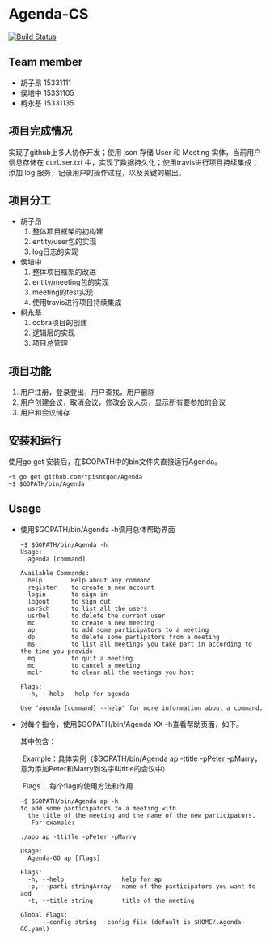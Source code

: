 # Agenda-CS

[![Build Status](https://travis-ci.org/tpisntgod/Agenda.svg?branch=master)](https://travis-ci.org/tpisntgod/Agenda)

## Team member
- 胡子昂 15331111
- 侯培中 15331105
- 柯永基 15331135

## 项目完成情况
实现了github上多人协作开发；使用 json 存储 User 和 Meeting 实体，当前用户信息存储在 curUser.txt 中，实现了数据持久化；使用travis进行项目持续集成；添加 log 服务，记录用户的操作过程，以及关键的输出。

## 项目分工

- 胡子昂
    1. 整体项目框架的初构建
    2. entity/user包的实现
    3. log日志的实现
- 侯培中
    1. 整体项目框架的改进  
    2. entity/meeting包的实现  
    3. meeting的test实现  
    4. 使用travis进行项目持续集成
- 柯永基
  1. cobra项目的创建
  2. 逻辑层的实现
  3. 项目总管理

## 项目功能

1. 用户注册，登录登出，用户查找，用户删除
2. 用户创建会议，取消会议，修改会议人员，显示所有要参加的会议
3. 用户和会议储存

## 安装和运行

使用go get 安装后，在$GOPATH中的bin文件夹直接运行Agenda。

```shell
~$ go get github.com/tpisntgod/Agenda
~$ $GOPATH/bin/Agenda
```

## Usage
- 使用$GOPATH/bin/Agenda -h调用总体帮助界面

  ```shell
  ~$ $GOPATH/bin/Agenda -h
  Usage:
    agenda [command]

  Available Commands:
    help        Help about any command
    register    to create a new account
    login       to sign in
    logout      to sign out
    usrSch      to list all the users
    usrDel      to delete the current user
    mc          to create a new meeting
    ap          to add some participators to a meeting
    dp          to delete some partipators from a meeting
    ms          to list all meetings you take part in according to the time you provide
    mq          to quit a meeting
    mc          to cancel a meeting
    mclr        to clear all the meetings you host

  Flags:
    -h, --help   help for agenda

  Use "agenda [command] --help" for more information about a command.
  ```

- 对每个指令，使用$GOPATH/bin/Agenda XX -h查看帮助页面，如下。

  其中包含：

  ​	Example：具体实例（$GOPATH/bin/Agenda ap -ttitle -pPeter -pMarry，意为添加Peter和Marry到名字叫title的会议中）

  ​	Flags： 每个flag的使用方法和作用

  ```shell
  ~$ $GOPATH/bin/Agenda ap -h
  to add some participators to a meeting with
  	the title of the meeting and the name of the new participators.
  	 For example:

  ./app ap -ttitle -pPeter -pMarry

  Usage:
    Agenda-GO ap [flags]

  Flags:
    -h, --help                help for ap
    -p, --parti stringArray   name of the participators you want to add
    -t, --title string        title of the meeting

  Global Flags:
        --config string   config file (default is $HOME/.Agenda-GO.yaml)
  ```
